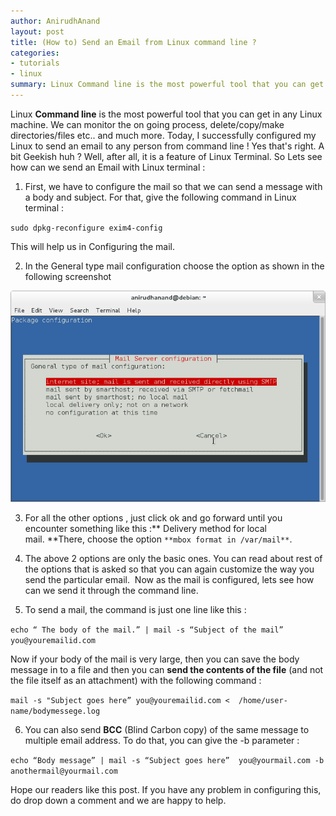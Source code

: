 ```yaml
---
author: AnirudhAnand
layout: post
title: (How to) Send an Email from Linux command line ?
categories:
- tutorials
- linux
summary: Linux Command line is the most powerful tool that you can get in any Linux machine. We can monitor the on going process, delete/copy/make directories/files etc.. But can we send an email with it ?
---
```


Linux **Command line** is the most powerful tool that you can get in any Linux machine. We can monitor the on going process, delete/copy/make directories/files etc.. and much more. Today, I successfully configured my Linux to send an email to any person from command line ! Yes that's right. A bit Geekish huh ? Well, after all, it is a feature of Linux Terminal. So Lets see how can we send an Email with Linux terminal :

1) First, we have to configure the mail so that we can send a message with a body and subject. For that, give the following command in Linux terminal : 

`sudo dpkg-reconfigure exim4-config`

This will help us in Configuring the mail.

2) In the General type mail configuration choose the option as shown in the following screenshot

![Send mail with Linux Terminal](/images/2014/Send-mail-with-Linux-Terminal.png)

3) For all the other options , just click ok and go forward until you encounter something like this :** Delivery method for local mail. **There, choose the option `**mbox format in /var/mail**`.


4) The above 2 options are only the basic ones. You can read about rest of the options that is asked so that you can again customize the way you send the particular email.  Now as the mail is configured, lets see how can we send it through the command line.

5) To send a mail, the command is just one line like this :
    
`echo “ The body of the mail.” | mail -s “Subject of the mail”
 you@youremailid.com`

Now if your body of the mail is very large, then you can save the body message in to a file and then you can **send the contents of the file** (and not the file itself as an attachment) with the following command :
    
`mail -s "Subject goes here” you@youremailid.com < 
 /home/user-name/bodymessege.log`


6) You can also send **BCC** (Blind Carbon copy) of the same message to multiple email address. To do that, you can give the -b parameter :
    
`echo “Body message” | mail -s “Subject goes here” 
 you@yourmail.com -b anothermail@yourmail.com`


Hope our readers like this post. If you have any problem in configuring this, do drop down a comment and we are happy to help.
